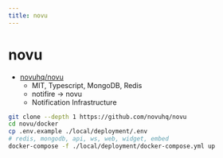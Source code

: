 ```yaml
---
title: novu
---
```


# novu

- [novuhq/novu](https://github.com/novuhq/novu)
  - MIT, Typescript, MongoDB, Redis
  - notifire -> novu
  - Notification Infrastructure

```bash
git clone --depth 1 https://github.com/novuhq/novu
cd novu/docker
cp .env.example ./local/deployment/.env
# redis, mongodb, api, ws, web, widget, embed
docker-compose -f ./local/deployment/docker-compose.yml up
```
